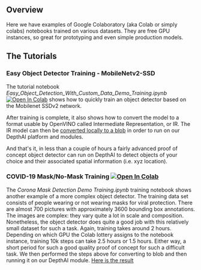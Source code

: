 ## Overview
Here we have examples of Google Colaboratory (aka Colab or simply colabs) notebooks trained on various datasets. They are free GPU instances, so great for prototyping and even simple production models.

## The Tutorials

### Easy Object Detector Training - MobileNetv2-SSD
The tutorial notebook 
*Easy_Object_Detection_With_Custom_Data_Demo_Training.ipynb*  
[![Open In Colab](https://colab.research.google.com/assets/colab-badge.svg)](https://colab.research.google.com/github/luxonis/depthai-ml-training/blob/master/colab-notebooks/Corona%20Mask%20Detection%20Demo%20Training.ipynb) shows how to quickly train an object detector based on the Mobilenet SSDv2 network. 

After training is complete, it also shows how to convert the model to a format usable by OpenVINO called Intermediate Representation, or IR. The IR model can then be [converted locally to a blob](https://github.com/luxonis/depthai#conversion-of-existing-trained-models-into-intel-movidius-binary-format) in order to run on our DepthAI platform and modules. 

And that's it, in less than a couple of hours a fairly advanced proof of concept object detector can run on DepthAI to detect objects of your choice and their associated spatial information (i.e. xyz location).


### COVID-19 Mask/No-Mask Training [![Open In Colab](https://colab.research.google.com/assets/colab-badge.svg)](https://colab.research.google.com/github/luxonis/depthai-ml-training/blob/master/colab-notebooks/Corona%20Mask%20Detection%20Demo%20Training.ipynb)
The *Corona Mask Detection Demo Training.ipynb* training notebook shows another example of a more complex object detector. The training data set consists of people wearing or not wearing masks for viral protection. There are almost 700 pictures with approximately 3600 bounding box annotations. The images are complex: they vary quite a lot in scale and composition. Nonetheless, the object detector does quite a good job with this relatively small dataset for such a task. Again, training takes around 2 hours. Depending on which GPU the Colab lottery assigns to the notebook instance, training 10k steps can take 2.5 hours or 1.5 hours. Either way, a short period for such a good quality proof of concept for such a difficult task. 
We then performed the steps above for converting to blob and then running it on our DepthAI module. [Here is the result](https://drive.google.com/open?id=1yB62sHepm01vg-l1Nw8npt2XScMUCOsS) 


